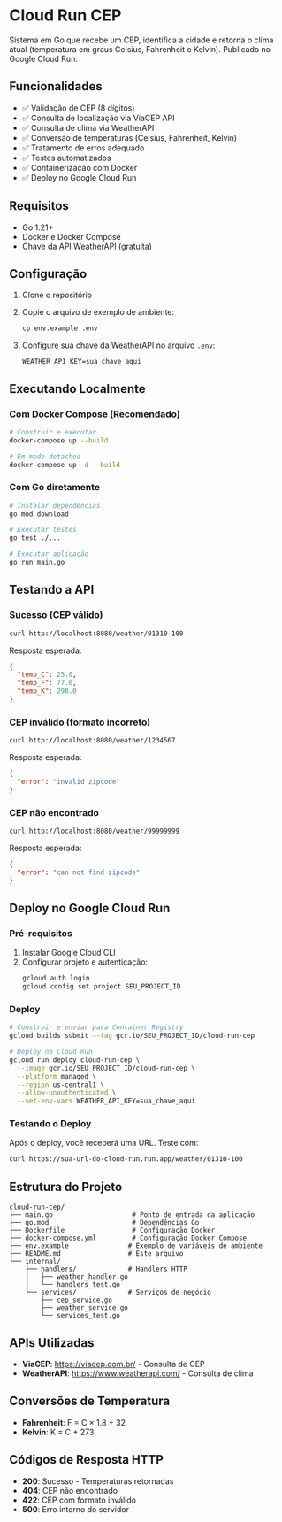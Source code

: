 # Cloud Run CEP



Sistema em Go que recebe um CEP, identifica a cidade e retorna o clima atual (temperatura em graus Celsius, Fahrenheit e Kelvin). Publicado no Google Cloud Run.

## Funcionalidades

- ✅ Validação de CEP (8 dígitos)
- ✅ Consulta de localização via ViaCEP API
- ✅ Consulta de clima via WeatherAPI
- ✅ Conversão de temperaturas (Celsius, Fahrenheit, Kelvin)
- ✅ Tratamento de erros adequado
- ✅ Testes automatizados
- ✅ Containerização com Docker
- ✅ Deploy no Google Cloud Run

## Requisitos

- Go 1.21+
- Docker e Docker Compose
- Chave da API WeatherAPI (gratuita)

## Configuração

1. Clone o repositório
2. Copie o arquivo de exemplo de ambiente:
   ```bash
   cp env.example .env
   ```

3. Configure sua chave da WeatherAPI no arquivo `.env`:
   ```
   WEATHER_API_KEY=sua_chave_aqui
   ```

## Executando Localmente

### Com Docker Compose (Recomendado)

```bash
# Construir e executar
docker-compose up --build

# Em modo detached
docker-compose up -d --build
```

### Com Go diretamente

```bash
# Instalar dependências
go mod download

# Executar testes
go test ./...

# Executar aplicação
go run main.go
```

## Testando a API

### Sucesso (CEP válido)
```bash
curl http://localhost:8080/weather/01310-100
```

Resposta esperada:
```json
{
  "temp_C": 25.0,
  "temp_F": 77.0,
  "temp_K": 298.0
}
```

### CEP inválido (formato incorreto)
```bash
curl http://localhost:8080/weather/1234567
```

Resposta esperada:
```json
{
  "error": "invalid zipcode"
}
```

### CEP não encontrado
```bash
curl http://localhost:8080/weather/99999999
```

Resposta esperada:
```json
{
  "error": "can not find zipcode"
}
```

## Deploy no Google Cloud Run

### Pré-requisitos

1. Instalar Google Cloud CLI
2. Configurar projeto e autenticação:
   ```bash
   gcloud auth login
   gcloud config set project SEU_PROJECT_ID
   ```

### Deploy

```bash
# Construir e enviar para Container Registry
gcloud builds submit --tag gcr.io/SEU_PROJECT_ID/cloud-run-cep

# Deploy no Cloud Run
gcloud run deploy cloud-run-cep \
  --image gcr.io/SEU_PROJECT_ID/cloud-run-cep \
  --platform managed \
  --region us-central1 \
  --allow-unauthenticated \
  --set-env-vars WEATHER_API_KEY=sua_chave_aqui
```

### Testando o Deploy

Após o deploy, você receberá uma URL. Teste com:

```bash
curl https://sua-url-do-cloud-run.run.app/weather/01310-100
```

## Estrutura do Projeto

```
cloud-run-cep/
├── main.go                    # Ponto de entrada da aplicação
├── go.mod                     # Dependências Go
├── Dockerfile                 # Configuração Docker
├── docker-compose.yml         # Configuração Docker Compose
├── env.example               # Exemplo de variáveis de ambiente
├── README.md                 # Este arquivo
└── internal/
    ├── handlers/             # Handlers HTTP
    │   ├── weather_handler.go
    │   └── handlers_test.go
    └── services/             # Serviços de negócio
        ├── cep_service.go
        ├── weather_service.go
        └── services_test.go
```

## APIs Utilizadas

- **ViaCEP**: https://viacep.com.br/ - Consulta de CEP
- **WeatherAPI**: https://www.weatherapi.com/ - Consulta de clima

## Conversões de Temperatura

- **Fahrenheit**: F = C × 1.8 + 32
- **Kelvin**: K = C + 273

## Códigos de Resposta HTTP

- **200**: Sucesso - Temperaturas retornadas
- **404**: CEP não encontrado
- **422**: CEP com formato inválido
- **500**: Erro interno do servidor
